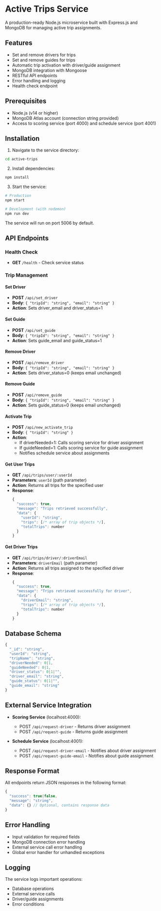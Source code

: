# Active Trips Service

A production-ready Node.js microservice built with Express.js and MongoDB for managing active trip assignments.

## Features

- Set and remove drivers for trips
- Set and remove guides for trips
- Automatic trip activation with driver/guide assignment
- MongoDB integration with Mongoose
- RESTful API endpoints
- Error handling and logging
- Health check endpoint

## Prerequisites

- Node.js (v14 or higher)
- MongoDB Atlas account (connection string provided)
- Access to scoring service (port 4000) and schedule service (port 4001)

## Installation

1. Navigate to the service directory:

```bash
cd active-trips
```

2. Install dependencies:

```bash
npm install
```

3. Start the service:

```bash
# Production
npm start

# Development (with nodemon)
npm run dev
```

The service will run on port 5006 by default.

## API Endpoints

### Health Check

- **GET** `/health` - Check service status

### Trip Management

#### Set Driver

- **POST** `/api/set_driver`
- **Body**: `{ "tripId": "string", "email": "string" }`
- **Action**: Sets driver_email and driver_status=1

#### Set Guide

- **POST** `/api/set_guide`
- **Body**: `{ "tripId": "string", "email": "string" }`
- **Action**: Sets guide_email and guide_status=1

#### Remove Driver

- **POST** `/api/remove_driver`
- **Body**: `{ "tripId": "string", "email": "string" }`
- **Action**: Sets driver_status=0 (keeps email unchanged)

#### Remove Guide

- **POST** `/api/remove_guide`
- **Body**: `{ "tripId": "string", "email": "string" }`
- **Action**: Sets guide_status=0 (keeps email unchanged)

#### Activate Trip

- **POST** `/api/new_activate_trip`
- **Body**: `{ "tripId": "string" }`
- **Action**:
  - If driverNeeded=1: Calls scoring service for driver assignment
  - If guideNeeded=1: Calls scoring service for guide assignment
  - Notifies schedule service about assignments

#### Get User Trips

- **GET** `/api/trips/user/:userId`
- **Parameters**: `userId` (path parameter)
- **Action**: Returns all trips for the specified user
- **Response**:
  ```javascript
  {
    "success": true,
    "message": "Trips retrieved successfully",
    "data": {
      "userId": "string",
      "trips": [/* array of trip objects */],
      "totalTrips": number
    }
  }
  ```

#### Get Driver Trips

- **GET** `/api/trips/driver/:driverEmail`
- **Parameters**: `driverEmail` (path parameter)
- **Action**: Returns all trips assigned to the specified driver
- **Response**:
  ```javascript
  {
    "success": true,
    "message": "Trips retrieved successfully for driver",
    "data": {
      "driverEmail": "string",
      "trips": [/* array of trip objects */],
      "totalTrips": number
    }
  }
  ```

## Database Schema

```javascript
{
  "_id": "string",
  "userId": "string",
  "tripName": "string",
  "driverNeeded": 0|1,
  "guideNeeded": 0|1,
  "driver_status": 0|1|"",
  "driver_email": "string",
  "guide_status": 0|1|"",
  "guide_email": "string"
}
```

## External Service Integration

- **Scoring Service** (localhost:4000):

  - POST `/api/request-driver` - Returns driver assignment
  - POST `/api/request-guide` - Returns guide assignment

- **Schedule Service** (localhost:4001):
  - POST `/api/request-driver-email` - Notifies about driver assignment
  - POST `/api/request-guide-email` - Notifies about guide assignment

## Response Format

All endpoints return JSON responses in the following format:

```javascript
{
  "success": true|false,
  "message": "string",
  "data": {} // Optional, contains response data
}
```

## Error Handling

- Input validation for required fields
- MongoDB connection error handling
- External service call error handling
- Global error handler for unhandled exceptions

## Logging

The service logs important operations:

- Database operations
- External service calls
- Driver/guide assignments
- Error conditions
